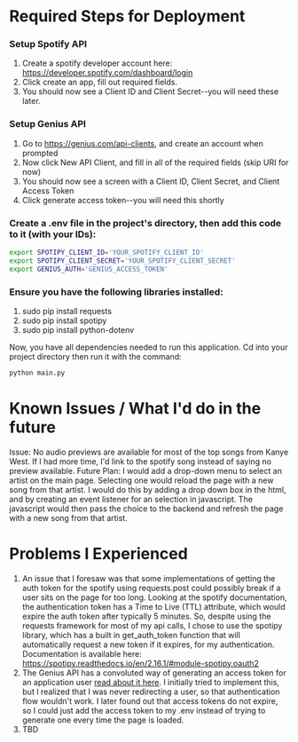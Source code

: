 # Required Steps for Deployment
### Setup Spotify API
1. Create a spotify developer account here: https://developer.spotify.com/dashboard/login
2. Click create an app, fill out required fields.
3. You should now see a Client ID and Client Secret--you will need these later.

### Setup Genius API
1. Go to https://genius.com/api-clients, and create an account when prompted
2. Now click New API Client, and fill in all of the required fields (skip URI for now)
3. You should now see a screen with a Client ID, Client Secret, and Client Access Token
4. Click generate access token--you will need this shortly

### Create a .env file in the project's directory, then add this code to it (with your IDs):
```bash
export SPOTIPY_CLIENT_ID='YOUR_SPOTIFY_CLIENT_ID'
export SPOTIPY_CLIENT_SECRET='YOUR_SPOTIFY_CLIENT_SECRET'
export GENIUS_AUTH='GENIUS_ACCESS_TOKEN'
```

### Ensure you have the following libraries installed:
1. sudo pip install requests
2. sudo pip install spotipy
3. sudo pip install python-dotenv

Now, you have all dependencies needed to run this application. Cd into your project directory then run it with the command:
```bash
python main.py
```

# Known Issues / What I'd do in the future
Issue: No audio previews are available for most of the top songs from Kanye West. If I had more time, I'd link to the spotify song instead of saying no preview available.
Future Plan: I would add a drop-down menu to select an artist on the main page. Selecting one would reload the page with a new song from that artist. I would do this by adding a drop down box in the html, and by creating an event listener for an selection in javascript. The javascript would then pass the choice to the backend and refresh the page with a new song from that artist.

# Problems I Experienced
1. An issue that I foresaw was that some implementations of getting the auth token for the spotify using requests.post could possibly break if a user sits on the page for too long. Looking at the spotify documentation, the authentication token has a Time to Live (TTL) attribute, which would expire the auth token after typically 5 minutes. So, despite using the requests framework for most of my api calls, I chose to use the spotipy library, which has a built in get_auth_token function that will automatically request a new token if it expires, for my authentication. Documentation is available here: https://spotipy.readthedocs.io/en/2.16.1/#module-spotipy.oauth2
2. The Genius API has a convoluted way of generating an access token for an application user [read about it here](https://docs.genius.com/#/authentication-h1 "Genius API"). I initially tried to implement this, but I realized that I was never redirecting a user, so that authentication flow wouldn't work. I later found out that access tokens do not expire, so I could just add the access token to my .env instead of trying to generate one every time the page is loaded.
3. TBD